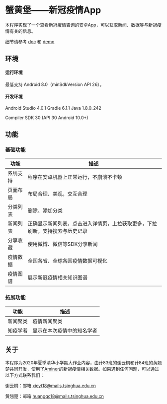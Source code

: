 # 蟹黄堡——新冠疫情App

本程序实现了一个查看新冠疫情咨询的安卓App，可以获取新闻、数据等与新冠疫情有关的信息。

细节请参考 [doc](https://github.com/xieyt2000/XieHuangNews/blob/master/doc/%E5%AE%9E%E9%AA%8C%E6%8A%A5%E5%91%8A.pdf) 和 [demo](https://github.com/xieyt2000/XieHuangNews/blob/master/doc/%E6%BC%94%E7%A4%BA%E8%A7%86%E9%A2%91.mp4)



## 环境

#### 运行环境

最低支持 Android 8.0（minSdkVersion API 26）。

#### 开发环境

Android Studio 4.0.1
Gradle 6.1.1
Java 1.8.0_242

Compiler SDK 30 (API 30 Android 10.0+)



## 功能

### 基础功能

| 功能     | 描述                                                         |
| -------- | ------------------------------------------------------------ |
| 系统支持 | 程序在安卓机器上正常运行，不崩溃不卡顿                       |
| 页面布局 | 布局合理、美观，交互合理                                     |
| 分类列表 | 删除、添加分类                                               |
| 新闻列表 | 正确显示新闻列表，点击进入详情页，上拉获取更多，下拉刷新，支持搜索与历史记录 |
| 分享收藏 | 使用微博、微信等SDK分享新闻                                  |
| 疫情数据 | 全国各省、全球各国疫情数据可视化                             |
| 疫情图谱 | 展示新冠疫情相关知识图谱                                     |

### 拓展功能

| 功能     | 描述                       |
| -------- | -------------------------- |
| 新闻聚类 | 疫情新闻聚类               |
| 知疫学者 | 显示在本次疫情中的知名学者 |



## 关于

本程序为2020年夏季清华小学期大作业内容，由计83班的谢云桐和计84班的黄翘楚共同开发，使用了[Aminer](https://covid-dashboard.aminer.cn/)的新冠疫情相关数据。如果遇到任何问题，可以通过以下方式联系我们：

谢云桐：邮箱 xieyt18@mails.tsinghua.edu.cn

黄翘楚：邮箱 huangqc18@mails.tsinghua.edu.cn